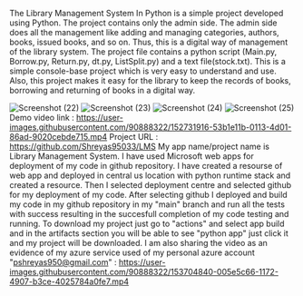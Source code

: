 The Library Management System In Python is a simple project developed using Python. The project contains only the admin side. The admin side does all the management like adding and managing categories, authors, books, issued books, and so on. Thus, this is a digital way of management of the library system.
The project file contains a python script (Main.py, Borrow.py, Return.py, dt.py, ListSplit.py) and a text file(stock.txt). This is a simple console-base project which is very easy to understand and use. Also, this project makes it easy for the library to keep the records of books, borrowing and returning of books in a digital way.


![Screenshot (22)](https://user-images.githubusercontent.com/90888322/152730844-2f9344b1-9c2c-4e88-ab11-a39287447ee8.png)
![Screenshot (23)](https://user-images.githubusercontent.com/90888322/152730895-2458c12b-89b8-4e9a-98f6-60f983863e88.png)
![Screenshot (24)](https://user-images.githubusercontent.com/90888322/152730964-5343a6ef-4d34-4cbf-a745-d66ced05e05b.png)
![Screenshot (25)](https://user-images.githubusercontent.com/90888322/152730980-6ef2ebc8-001e-432b-ac22-16f95ebcaaf2.png)
Demo video link : https://user-images.githubusercontent.com/90888322/152731916-53b1e11b-0113-4d01-86ad-9020cebde715.mp4
Project URL : https://github.com/Shreyas95033/LMS
My app name/project name is Library Management System.
I have used Microsoft web apps for deployment of my code in github repository. I have created a resourse of web app and deployed in central us location with python runtime stack
and created a resource. Then I selected deployment centre and selected github for my deployment of my code. After selecting github I deployed and build my code in my github repository in my "main" branch and run all the tests with success resulting in the succesfull completion of my code testing and running.
To download my project just go to "actions" and select app build and in the artifacts section you will be able to see "python app" just click it and my project will be downloaded.
I am also sharing the video as an evidence of my azure service used of my personal azure account "pshreyas950@gmail.com" : 
https://user-images.githubusercontent.com/90888322/153704840-005e5c66-1172-4907-b3ce-4025784a0fe7.mp4


